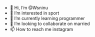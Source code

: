 - 👋 Hi, I’m @Wsninu
- 👀 I’m interested in sport
- 🌱 I’m currently learning programmer
- 💞️ I’m looking to collaborate on married
- 📫 How to reach me instagram

<!---
Wsninu/Wsninu is a ✨ special ✨ repository because its `README.md` (this file) appears on your GitHub profile.
You can click the Preview link to take a look at your changes.
--->
